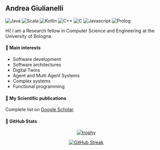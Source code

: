 ## Andrea Giulianelli

![Java](https://img.shields.io/badge/Java-Fluent-red)
![Scala](https://img.shields.io/badge/Scala-Intermediate-blue)
![Kotlin](https://img.shields.io/badge/Kotlin-Intermediate-blue)
![C++](https://img.shields.io/badge/C++-Good-Green)
![C](https://img.shields.io/badge/C-Good-Green)
![Javascript](https://img.shields.io/badge/JavaScript-Good-Green)
![Prolog](https://img.shields.io/badge/Prolog-Beginner-green)

Hi! I am a Research fellow in Computer Science and Engineering at the University of Bologna.

#### 🌱 Main interests
- Software development
- Software architectures
- Digital Twins
- Agent and Multi Agent Systems
- Complex systems
- Functional programming

#### :page_facing_up: My Scientific publications
Complete list on [Google Scholar](https://scholar.google.com/citations?user=OZjsq7kAAAAJ&hl=it&oi=ao).

#### :rocket: GitHub Stats
<div align="center">
  
 [![trophy](https://github-profile-trophy.vercel.app/?username=AndreaGiulianelli&theme=radical&row=1)](https://github.com/ryo-ma/github-profile-trophy)

 [![GitHub Streak](https://streak-stats.demolab.com?user=AndreaGiulianelli&theme=radical)](https://git.io/streak-stats)

<div>

<!--
**AndreaGiulianelli/AndreaGiulianelli** is a ✨ _special_ ✨ repository because its `README.md` (this file) appears on your GitHub profile.

Here are some ideas to get you started:

- 🔭 I’m currently working on ...
- 🌱 I’m currently learning ...
- 👯 I’m looking to collaborate on ...
- 🤔 I’m looking for help with ...
- 💬 Ask me about ...
- 📫 How to reach me: ...
- 😄 Pronouns: ...
- ⚡ Fun fact: ...
-->
